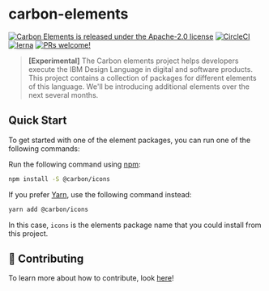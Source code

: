 # carbon-elements

[![Carbon Elements is released under the Apache-2.0 license](https://img.shields.io/badge/license-Apache--2.0-blue.svg)](./LICENSE)
[![CircleCI](https://circleci.com/gh/IBM/carbon-elements.svg?style=shield)](https://circleci.com/gh/IBM/carbon-elements)
[![lerna](https://img.shields.io/badge/maintained%20with-lerna-cc00ff.svg)](https://lernajs.io/)
[![PRs welcome!](https://img.shields.io/badge/PRs-welcome-brightgreen.svg)](./.github/CONTRIBUTING.md)

> **[Experimental]** The Carbon elements project helps developers execute the
> IBM Design Language in digital and software products. This project contains a
> collection of packages for different elements of this language. We'll be
> introducing additional elements over the next several months.

## Quick Start

To get started with one of the element packages, you can run one of the
following commands:

Run the following command using [npm](https://www.npmjs.com/):

```bash
npm install -S @carbon/icons
```

If you prefer [Yarn](https://yarnpkg.com/en/), use the following command
instead:

```bash
yarn add @carbon/icons
```

In this case, `icons` is the elements package name that you could install from
this project.

## 🤲 Contributing

To learn more about how to contribute, look [here](/.github/CONTRIBUTING.md)!
